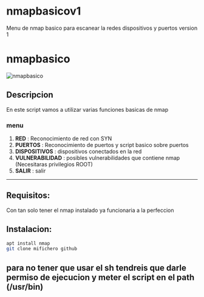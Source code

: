 # nmapbasicov1
Menu de nmap basico para escanear la redes dispositivos y puertos version 1


# nmapbasico
  
![nmapbasico](https://i.imgur.com/3cMJIPr.gif)
  
## Descripcion

En este script vamos a utilizar varias funciones basicas de nmap 



### menu
1. **RED** : Reconocimiento de red con SYN
2. **PUERTOS**    : Reconocimiento de puertos y script basico sobre puertos
3. **DISPOSITIVOS**  : dispositivos conectados en la red
4. **VULNERABILIDAD**    : posibles vulnerabilidades que contiene nmap (Necesitaras privilegios ROOT)
5. **SALIR**     : salir

-----
  
## Requisitos:
Con tan solo tener el nmap instalado ya funcionaria a la perfeccion
## Instalacion:

```bash
apt install nmap
git clone mifichero github

```
para no tener que usar el sh tendreis que darle permiso de ejecucion y meter el script en el path (/usr/bin)
-----


